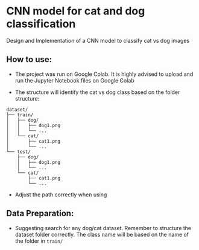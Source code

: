 # CNN model for cat and dog classification
Design and Implementation of a CNN model to classify cat vs dog images

## How to use:
- The project was run on Google Colab. It is highly advised to upload and run the Jupyter Notebook files on Google Colab

- The structure will identify the cat vs dog class based on the folder structure:

```text
dataset/
├── train/
│   ├── dog/
│   │   ├── dog1.png
│   │   └── ...
│   └── cat/
│       ├── cat1.png
│       └── ...
└── test/
    ├── dog/
    │   ├── dog1.png
    │   └── ...
    └── cat/
        ├── cat1.png
        └── ...
```

- Adjust the path correctly when using

## Data Preparation:
- Suggesting search for any dog/cat dataset. Remember to structure the dataset folder correctly. The class name will be based on the name of the folder in ```train/```
